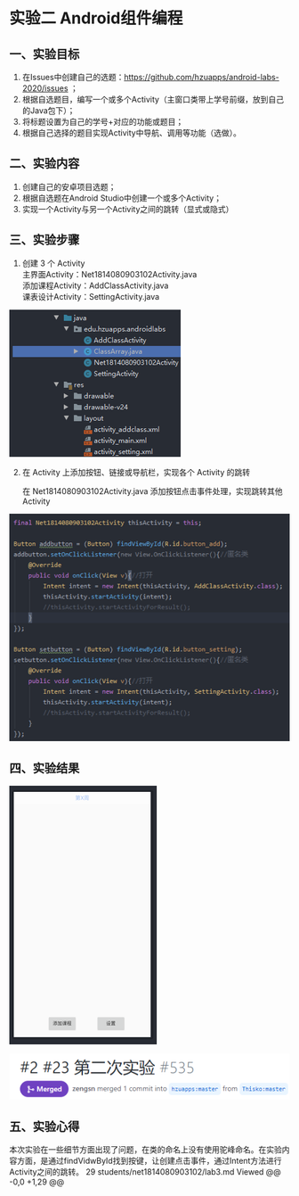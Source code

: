 # 实验二 Android组件编程

## 一、实验目标

1. 在Issues中创建自己的选题：https://github.com/hzuapps/android-labs-2020/issues ；
2. 根据自选题目，编写一个或多个Activity（主窗口类带上学号前缀，放到自己的Java包下）；
3. 将标题设置为自己的学号+对应的功能或题目；
4. 根据自己选择的题目实现Activity中导航、调用等功能（选做）。

## 二、实验内容

1. 创建自己的安卓项目选题；
2. 根据自选题在Android Studio中创建一个或多个Activity；
3. 实现一个Activity与另一个Activity之间的跳转（显式或隐式）

## 三、实验步骤

1. 创建 3 个 Activity<br>
    主界面Activity：Net1814080903102Activity.java<br>
    添加课程Activity：AddClassActivity.java<br>
    课表设计Activity：SettingActivity.java<br>

![Activity](https://raw.githubusercontent.com/Thisko/Figure-bed/master/img/20201111092756.png)

2. 在 Activity 上添加按钮、链接或导航栏，实现各个 Activity 的跳转

    在 Net1814080903102Activity.java 添加按钮点击事件处理，实现跳转其他Activity

![OnClick事件](https://raw.githubusercontent.com/Thisko/Figure-bed/master/img/20201111092938.png)

## 四、实验结果

![界面截图](https://raw.githubusercontent.com/Thisko/Figure-bed/master/img/20201111093135.png)

![提交结果](https://raw.githubusercontent.com/Thisko/Figure-bed/master/img/20201111090742.png)

## 五、实验心得
  本次实验在一些细节方面出现了问题，在类的命名上没有使用驼峰命名。在实验内容方面，是通过findVidwById找到按键，让创建点击事件，通过Intent方法进行Activity之间的跳转。
 29  students/net1814080903102/lab3.md 
Viewed
@@ -0,0 +1,29 @@
